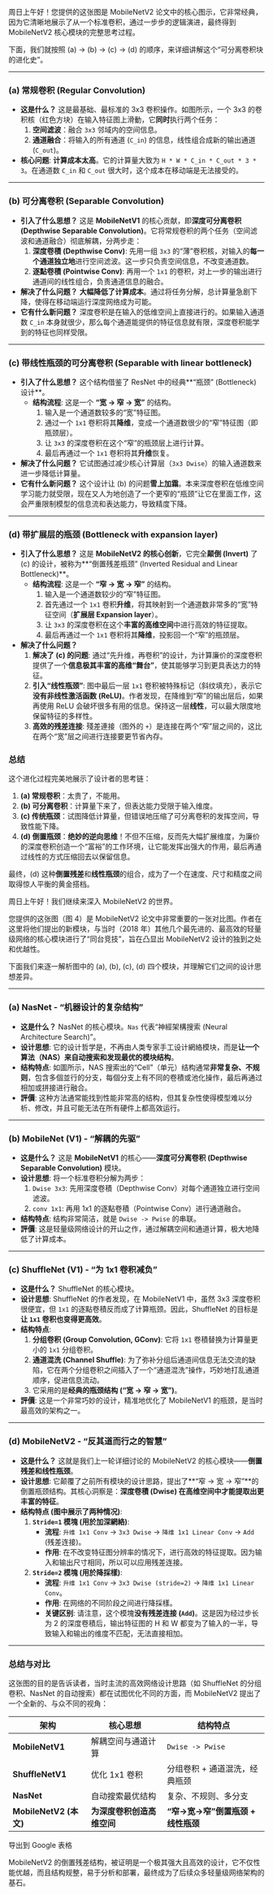 周日上午好！您提供的这张图是 MobileNetV2 论文中的核心图示，它非常经典，因为它清晰地展示了从一个标准卷积，通过一步步的逻辑演进，最终得到 MobileNetV2 核心模块的完整思考过程。

下面，我们就按照 (a) -> (b) -> (c) -> (d) 的顺序，来详细讲解这个“可分离卷积块的进化史”。

------



### **(a) 常规卷积 (Regular Convolution)**



- **这是什么？** 这是最基础、最标准的 3x3 卷积操作。如图所示，一个 3x3 的卷积核（红色方块）在输入特征图上滑動，它**同时**执行两个任务：
  1. **空间滤波**：融合 `3x3` 邻域内的空间信息。
  2. **通道融合**：将输入的所有通道 (`C_in`) 的信息，线性组合成新的输出通道 (`C_out`)。
- **核心问题**: **计算成本太高**。它的计算量大致为 `H * W * C_in * C_out * 3 * 3`。在通道数 `C_in` 和 `C_out` 很大时，这个成本在移动端是无法接受的。

------



### **(b) 可分离卷积 (Separable Convolution)**



- **引入了什么思想？** 这是 **MobileNetV1** 的核心贡献，即**深度可分离卷积 (Depthwise Separable Convolution)**。它将常规卷积的两个任务（空间滤波和通道融合）彻底解耦，分两步走：
  1. **深度卷積 (Depthwise Conv)**: 先用一组 `3x3` 的“薄”卷积核，对输入的**每一个通道独立地**进行空间滤波。这一步只负责空间信息，不改变通道数。
  2. **逐點卷積 (Pointwise Conv)**: 再用一个 `1x1` 的卷积，对上一步的输出进行通道间的线性组合，负责通道信息的融合。
- **解决了什么问题？** **大幅降低了计算成本**。通过将任务分解，总计算量急剧下降，使得在移动端运行深度网络成为可能。
- **它有什么新问题？** 深度卷积是在输入的低维空间上直接进行的。如果输入通道数 `C_in` 本身就很少，那么每个通道能提供的特征信息就有限，深度卷积能学到的特征也同样受限。

------



### **(c) 带线性瓶颈的可分离卷积 (Separable with linear bottleneck)**



- **引入了什么思想？** 这个结构借鉴了 ResNet 中的经典**“瓶颈” (Bottleneck) 设计**。
  - **结构流程**: 这是一个 **“宽 -> 窄 -> 宽”** 的结构。
    1. 输入是一个通道数较多的“宽”特征图。
    2. 通过一个 `1x1` 卷积将其**降维**，变成一个通道数很少的“窄”特征图（即瓶颈层）。
    3. 让 `3x3` 的深度卷积在这个“窄”的瓶颈层上进行计算。
    4. 最后再通过一个 `1x1` 卷积将其**升维**恢复。
- **解决了什么问题？** 它试图通过减少核心计算层（`3x3 Dwise`）的输入通道数来进一步降低计算量。
- **它有什么新问题？** 这个设计让 (b) 的问题**雪上加霜**。本来深度卷积在低维空间学习能力就受限，现在又人为地创造了一个更窄的“瓶颈”让它在里面工作，这会严重限制模型的信息流和表达能力，导致精度下降。

------



### **(d) 带扩展层的瓶颈 (Bottleneck with expansion layer)**



- **引入了什么思想？** 这是 **MobileNetV2 的核心创新**，它完全**颠倒 (Invert)** 了 (c) 的设计，被称为**“倒置残差瓶颈” (Inverted Residual and Linear Bottleneck)**。
  - **结构流程**: 这是一个 **“窄 -> 宽 -> 窄”** 的结构。
    1. 输入是一个通道数较少的“窄”特征图。
    2. 首先通过一个 `1x1` 卷积**升维**，将其映射到一个通道数非常多的“宽”特征空间（**扩展层 Expansion layer**）。
    3. 让 `3x3` 的深度卷积在这个**丰富的高维空间**中进行高效的特征提取。
    4. 最后再通过一个 `1x1` 卷积将其**降维**，投影回一个“窄”的瓶颈层。
- **解决了什么问题？**
  1. **解决了 (c) 的问题**: 通过“先升维，再卷积”的设计，为计算廉价的深度卷积提供了一个**信息极其丰富的高维“舞台”**，使其能够学习到更具表达力的特征。
  2. **引入“线性瓶颈”**: 图中最后一层 `1x1` 卷积被特殊标记（斜纹填充），表示它**没有非线性激活函数 (ReLU)**。作者发现，在降维到“窄”的输出层后，如果再使用 ReLU 会破坏很多有用的信息。保持这一层**线性**，可以最大限度地保留特征的多样性。
  3. **高效的残差连接**: 殘差連接（图外的 `+`）是连接在两个“窄”层之间的，这比在两个“宽”层之间进行连接要更节省內存。



### **总结**



这个进化过程完美地展示了设计者的思考链：

1. **(a) 常规卷积**：太贵了，不能用。
2. **(b) 可分离卷积**：计算量下来了，但表达能力受限于输入维度。
3. **(c) 传统瓶颈**：试图降低计算量，但错误地压缩了可分离卷积的发挥空间，导致性能下降。
4. **(d) 倒置瓶颈**：**绝妙的逆向思维**！不但不压缩，反而先大幅扩展维度，为廉价的深度卷积创造一个“富裕”的工作环境，让它能发挥出强大的作用，最后再通过线性的方式压缩回去以保留信息。

最终，(d) 这种**倒置残差**和**线性瓶颈**的组合，成为了一个在速度、尺寸和精度之间取得惊人平衡的黄金搭档。









周日上午好！我们继续来深入 MobileNetV2 的世界。

您提供的这张图（图 4）是 MobileNetV2 论文中非常重要的一张对比图。作者在这里将他们提出的新模块，与当时（2018 年）其他几个最先进的、最高效的轻量级网络的核心模块进行了“同台竞技”，旨在凸显出 MobileNetV2 设计的独到之处和优越性。

下面我们来逐一解析图中的 (a), (b), (c), (d) 四个模块，并理解它们之间的设计思想差异。

------



### **(a) NasNet - “机器设计的复杂结构”**



- **这是什么？** NasNet 的核心模块。`Nas` 代表“神經架構搜索 (Neural Architecture Search)”。
- **设计思想**: 它的设计哲学是，不再由人类专家手工设计網絡模块，而是**让一个算法（NAS）来自动搜索和发现最优的模块结构**。
- **结构特点**: 如圖所示，NAS 搜索出的“Cell”（单元）结构通常**非常复杂、不规则**，包含多個並行的分支，每個分支上有不同的卷積或池化操作，最后再通过相加或拼接进行融合。
- **評價**: 这种方法通常能找到性能非常高的结构，但其复杂性使得模型难以分析、修改，并且可能无法在所有硬件上都高效运行。

------



### **(b) MobileNet (V1) - “解耦的先驱”**



- **这是什么？** 这是 **MobileNetV1** 的核心——**深度可分离卷积 (Depthwise Separable Convolution)** 模块。
- **设计思想**: 将一个标准卷积分解为两步：
  1. `Dwise 3x3`: 先用深度卷積（Depthwise Conv）对每个通道独立进行空间滤波。
  2. `conv 1x1`: 再用 1x1 的逐點卷積（Pointwise Conv）进行通道融合。
- **结构特点**: 结构非常简洁，就是 `Dwise -> Pwise` 的串联。
- **評價**: 这是轻量级网络设计的开山之作，通过解耦空间和通道计算，极大地降低了计算成本。

------



### **(c) ShuffleNet (V1) - “为 1x1 卷积减负”**



- **这是什么？** ShuffleNet 的核心模块。
- **设计思想**: ShuffleNet 的作者发现，在 MobileNetV1 中，虽然 3x3 深度卷积很便宜，但 `1x1` 的逐點卷積反而成了计算瓶颈。因此，ShuffleNet 的目标是**让 `1x1` 卷积也变得更高效**。
- **结构特点**:
  1. **分组卷积 (Group Convolution, GConv)**: 它将 `1x1` 卷積替换为计算量更小的 `1x1` 分组卷积。
  2. **通道混洗 (Channel Shuffle)**: 为了弥补分组后通道间信息无法交流的缺陷，它在两个分组卷积之间插入了一个“通道混洗”操作，巧妙地打乱通道顺序，促进信息流动。
  3. 它采用的是**经典的瓶颈结构 (“宽 -> 窄 -> 宽”)**。
- **評價**: 这是一个非常巧妙的设计，精准地优化了 MobileNetV1 的瓶颈，是当时最高效的架构之一。

------



### **(d) MobileNetV2 - “反其道而行之的智慧”**



- **这是什么？** 这就是我们上一轮详细讨论的 MobileNetV2 的核心模块——**倒置残差和线性瓶颈**。
- **设计思想**: 它颠覆了之前所有模块的设计思路，提出了**“窄 -> 宽 -> 窄”**的倒置瓶颈结构。其核心洞察是：**深度卷積 (Dwise) 在高维空间中才能提取出更丰富的特征**。
- **结构特点 (图中展示了两种情况)**:
  1. **`Stride=1` 模塊 (用於加深網絡)**:
     - **流程**: `升维 1x1 Conv` -> `3x3 Dwise` -> `降维 1x1 Linear Conv` -> `Add` (残差连接)。
     - **作用**: 在不改变特征图分辨率的情况下，进行高效的特征提取。因为输入和输出尺寸相同，所以可以应用残差连接。
  2. **`Stride=2` 模塊 (用於降採樣)**:
     - **流程**: `升维 1x1 Conv` -> `3x3 Dwise (stride=2)` -> `降维 1x1 Linear Conv`。
     - **作用**: 在网络的不同阶段之间进行降採樣。
     - **关键区别**: 请注意，这个模塊**没有残差连接 (`Add`)**。这是因为经过步长为 2 的深度卷積后，输出特征图的 H 和 W 都变为了输入的一半，导致输入和输出的维度不匹配，无法直接相加。

------



### **总结与对比**



这张图的目的是告诉读者，当时主流的高效网络设计思路（如 ShuffleNet 的分组卷积、NasNet 的自动搜索）都在试图优化不同的方面，而 MobileNetV2 提出了一个全新的、与众不同的视角：

| 架构                   | **核心思想**               | **结构特点**                        |
| ---------------------- | -------------------------- | ----------------------------------- |
| **MobileNetV1**        | 解耦空间与通道计算         | `Dwise -> Pwise`                    |
| **ShuffleNetV1**       | 优化 1x1 卷积              | 分组卷积 + 通道混洗，经典瓶颈       |
| **NasNet**             | 自动搜索最优结构           | 复杂、不规则、多分支                |
| **MobileNetV2 (本文)** | **为深度卷积创造高维空间** | **“窄->宽->窄”倒置瓶颈 + 线性瓶颈** |

导出到 Google 表格

MobileNetV2 的倒置残差结构，被证明是一个极其强大且高效的设计，它不仅性能优越，而且结构规整，易于分析和部署，最终成为了后续众多轻量级网络架构的基石。









